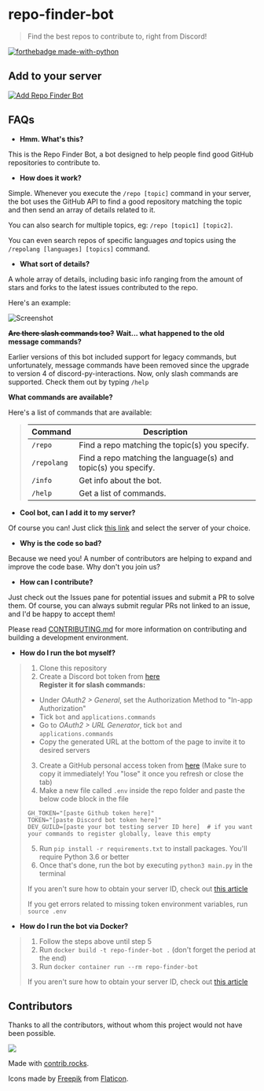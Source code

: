 <!-- markdownlint-disable-file MD029 MD033 MD040 -->
# repo-finder-bot

> Find the best repos to contribute to, right from Discord!

[![forthebadge made-with-python](http://ForTheBadge.com/images/badges/made-with-python.svg)](https://www.python.org/)

## Add to your server

[![Add Repo Finder Bot](https://img.shields.io/badge/-Add%20Repo%20Finder%20Bot-141B2E?style=for-the-badge&logo=discord)](https://discord.com/api/oauth2/authorize?client_id=772682311346159616&permissions=2147871808&scope=bot%20applications.commands)

## FAQs

- **Hmm. What's this?**

This is the Repo Finder Bot, a bot designed to help people find good GitHub repositories to contribute to.

- **How does it work?**

Simple. Whenever you execute the `/repo [topic]` command in your server, the bot uses the GitHub API to find a good repository matching the topic and then send an array of details related to it.

You can also search for multiple topics, eg: `/repo [topic1] [topic2]`.

You can even search repos of specific languages *and* topics using the `/repolang [languages] [topics]` command.

- **What sort of details?**

A whole array of details, including basic info ranging from the amount of stars and forks to the latest issues contributed to the repo.

Here's an example:

![Screenshot](https://i.imgur.com/WFXDioS_d.webp?maxwidth=760&fidelity=grand)

~~**Are there slash commands too?**~~
**Wait... what happened to the old message commands?**

Earlier versions of this bot included support for legacy commands, but unfortunately, message commands have been removed since the upgrade to version 4 of discord-py-interactions. Now, only slash commands are supported. Check them out by typing `/help`

**What commands are available?**

Here's a list of commands that are available:

> | Command | Description |
> | --- | --- |
> | `/repo` | Find a repo matching the topic(s) you specify. |
> | `/repolang` | Find a repo matching the language(s) and topic(s) you specify. |
> | `/info` | Get info about the bot. |
> | `/help` | Get a list of commands. |

- **Cool bot, can I add it to my server?**

Of course you can! Just click [this link](https://discord.com/api/oauth2/authorize?client_id=772682311346159616&permissions=2147871808&scope=bot%20applications.commands) and select the server of your choice.

- **Why is the code so bad?**

Because we need you! A number of contributors are helping to expand and improve the code base. Why don't you join us?

- **How can I contribute?**

Just check out the Issues pane for potential issues and submit a PR to solve them. Of course, you can always submit regular PRs not linked to an issue, and I'd be happy to accept them!

Please read [CONTRIBUTING.md](https://github.com/savioxavier/repo-finder-bot/blob/main/CONTRIBUTING.md) for more information on contributing and building a development environment.

- **How do I run the bot myself?**

> 1. Clone this repository
> 2. Create a Discord bot token from [here](https://discord.com/developers/applications/)  
> **Register it for slash commands:**
>
> - Under *OAuth2 > General*, set the Authorization Method to "In-app Authorization"
> - Tick `bot` and `applications.commands`
> - Go to *OAuth2 > URL Generator*, tick `bot` and `applications.commands`
> - Copy the generated URL at the bottom of the page to invite it to desired servers
>
> 3. Create a GitHub personal access token from [here](https://github.com/settings/tokens/) (Make sure to copy it immediately! You "lose" it once you refresh or close the tab)
> 4. Make a new file called `.env` inside the repo folder and paste the below code block in the file
>
> ```
> GH_TOKEN="[paste Github token here]"
> TOKEN="[paste Discord bot token here]"
> DEV_GUILD=[paste your bot testing server ID here]  # if you want your commands to register globally, leave this empty 
> ```
>
> 5. Run `pip install -r requirements.txt` to install packages. You'll require Python 3.6 or better
> 6. Once that's done, run the bot by executing `python3 main.py` in the terminal
>
> If you aren't sure how to obtain your server ID, check out [this article](https://www.alphr.com/discord-find-server-id/)
>
> If you get errors related to missing token environment variables, run `source .env`

- **How do I run the bot via Docker?**

> 1. Follow the steps above until step 5
> 2. Run `docker build -t repo-finder-bot .` (don't forget the period at the end)
> 3. Run `docker container run --rm repo-finder-bot`
>
> If you aren't sure how to obtain your server ID, check out [this article](https://www.alphr.com/discord-find-server-id/)

## Contributors

Thanks to all the contributors, without whom this project would not have been possible.

<a href="https://github.com/savioxavier/repo-finder-bot/graphs/contributors">
  <img src="https://contrib.rocks/image?repo=savioxavier/repo-finder-bot" />
</a>

<br />

Made with [contrib.rocks](https://contrib.rocks).

Icons made by [Freepik](https://www.freepik.com) from [Flaticon](https://www.flaticon.com/).
